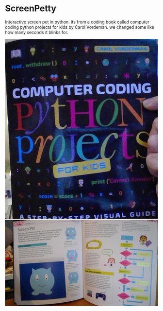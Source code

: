 # ScreenPetty
Interactive screen pet in python.
its from a coding book called computer coding python projects for kids by Carol Vordeman.
we changed some like how many seconds it blinks for.

![Image of book cover](/WIN_20171103_07_44_09_Pro.jpg)
![Image of book inside](/WIN_20171103_07_54_25_Pro.jpg)
